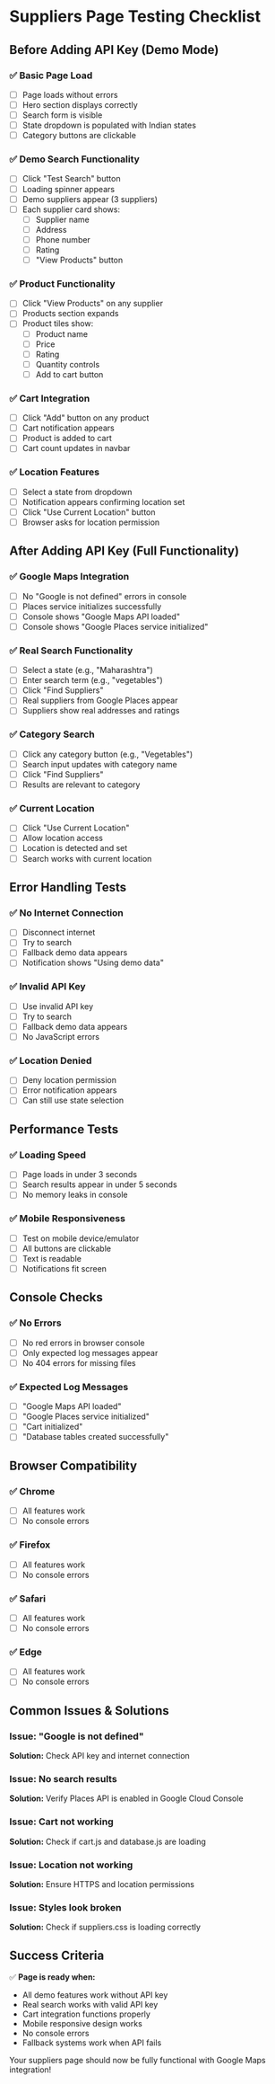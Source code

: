 # Suppliers Page Testing Checklist

## Before Adding API Key (Demo Mode)

### ✅ Basic Page Load
- [ ] Page loads without errors
- [ ] Hero section displays correctly
- [ ] Search form is visible
- [ ] State dropdown is populated with Indian states
- [ ] Category buttons are clickable

### ✅ Demo Search Functionality
- [ ] Click "Test Search" button
- [ ] Loading spinner appears
- [ ] Demo suppliers appear (3 suppliers)
- [ ] Each supplier card shows:
  - [ ] Supplier name
  - [ ] Address
  - [ ] Phone number
  - [ ] Rating
  - [ ] "View Products" button

### ✅ Product Functionality
- [ ] Click "View Products" on any supplier
- [ ] Products section expands
- [ ] Product tiles show:
  - [ ] Product name
  - [ ] Price
  - [ ] Rating
  - [ ] Quantity controls
  - [ ] Add to cart button

### ✅ Cart Integration
- [ ] Click "Add" button on any product
- [ ] Cart notification appears
- [ ] Product is added to cart
- [ ] Cart count updates in navbar

### ✅ Location Features
- [ ] Select a state from dropdown
- [ ] Notification appears confirming location set
- [ ] Click "Use Current Location" button
- [ ] Browser asks for location permission

## After Adding API Key (Full Functionality)

### ✅ Google Maps Integration
- [ ] No "Google is not defined" errors in console
- [ ] Places service initializes successfully
- [ ] Console shows "Google Maps API loaded"
- [ ] Console shows "Google Places service initialized"

### ✅ Real Search Functionality
- [ ] Select a state (e.g., "Maharashtra")
- [ ] Enter search term (e.g., "vegetables")
- [ ] Click "Find Suppliers"
- [ ] Real suppliers from Google Places appear
- [ ] Suppliers show real addresses and ratings

### ✅ Category Search
- [ ] Click any category button (e.g., "Vegetables")
- [ ] Search input updates with category name
- [ ] Click "Find Suppliers"
- [ ] Results are relevant to category

### ✅ Current Location
- [ ] Click "Use Current Location"
- [ ] Allow location access
- [ ] Location is detected and set
- [ ] Search works with current location

## Error Handling Tests

### ✅ No Internet Connection
- [ ] Disconnect internet
- [ ] Try to search
- [ ] Fallback demo data appears
- [ ] Notification shows "Using demo data"

### ✅ Invalid API Key
- [ ] Use invalid API key
- [ ] Try to search
- [ ] Fallback demo data appears
- [ ] No JavaScript errors

### ✅ Location Denied
- [ ] Deny location permission
- [ ] Error notification appears
- [ ] Can still use state selection

## Performance Tests

### ✅ Loading Speed
- [ ] Page loads in under 3 seconds
- [ ] Search results appear in under 5 seconds
- [ ] No memory leaks in console

### ✅ Mobile Responsiveness
- [ ] Test on mobile device/emulator
- [ ] All buttons are clickable
- [ ] Text is readable
- [ ] Notifications fit screen

## Console Checks

### ✅ No Errors
- [ ] No red errors in browser console
- [ ] Only expected log messages appear
- [ ] No 404 errors for missing files

### ✅ Expected Log Messages
- [ ] "Google Maps API loaded"
- [ ] "Google Places service initialized"
- [ ] "Cart initialized"
- [ ] "Database tables created successfully"

## Browser Compatibility

### ✅ Chrome
- [ ] All features work
- [ ] No console errors

### ✅ Firefox
- [ ] All features work
- [ ] No console errors

### ✅ Safari
- [ ] All features work
- [ ] No console errors

### ✅ Edge
- [ ] All features work
- [ ] No console errors

## Common Issues & Solutions

### Issue: "Google is not defined"
**Solution:** Check API key and internet connection

### Issue: No search results
**Solution:** Verify Places API is enabled in Google Cloud Console

### Issue: Cart not working
**Solution:** Check if cart.js and database.js are loading

### Issue: Location not working
**Solution:** Ensure HTTPS and location permissions

### Issue: Styles look broken
**Solution:** Check if suppliers.css is loading correctly

## Success Criteria

✅ **Page is ready when:**
- All demo features work without API key
- Real search works with valid API key
- Cart integration functions properly
- Mobile responsive design works
- No console errors
- Fallback systems work when API fails

Your suppliers page should now be fully functional with Google Maps integration!